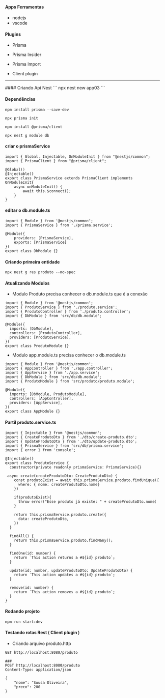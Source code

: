 #### Apps Ferramentas
* nodejs
* vscode

#### Plugins
* Prisma
* Prisma Insider
* Prisma Import

* Client plugin

<hr />
#### Criando Api Nest
```
npx nest new app03
```

#### Dependências
```
npm install prisma --save-dev
```

```
npx prisma init
```

```
npm install @prisma/client
```

```
npx nest g module db
```

#### criar o prismaService
```
import { Global, Injectable, OnModuleInit } from "@nestjs/common";
import { PrismaClient } from "@prisma/client";

@Global()
@Injectable()
export class PrismaService extends PrismaClient implements OnModuleInit{
    async onModuleInit() {
        await this.$connect();
    }
}
```

#### editar o db.module.ts
```
import { Module } from '@nestjs/common';
import { PrismaService } from './prisma.service'; 

@Module({
    providers: [PrismaService],
    exports: [PrismaService]
})
export class DbModule {}
```

#### Criando primeira entidade
```
npx nest g res produto --no-spec
```

#### Atualizando Modulos

* Modulo Produto precisa conhecer o db.module.ts que é a conexão
```
import { Module } from '@nestjs/common';
import { ProdutoService } from './produto.service';
import { ProdutoController } from './produto.controller';
import { DbModule } from 'src/db/db.module';

@Module({
  imports: [DbModule],
  controllers: [ProdutoController],
  providers: [ProdutoService],
})
export class ProdutoModule {}
```

* Modulo app.module.ts precisa conhecer o db.module.ts

```
import { Module } from '@nestjs/common';
import { AppController } from './app.controller';
import { AppService } from './app.service';
import { DbModule } from 'src/db/db.module';
import { ProdutoModule } from 'src/produto/produto.module';

@Module({
  imports: [DbModule, ProdutoModule],
  controllers: [AppController],
  providers: [AppService],
})
export class AppModule {}

```

#### Partil produto.service.ts
```
import { Injectable } from '@nestjs/common';
import { CreateProdutoDto } from './dto/create-produto.dto';
import { UpdateProdutoDto } from './dto/update-produto.dto';
import { PrismaService } from 'src/db/prisma.service'; 
import { error } from 'console';

@Injectable()
export class ProdutoService {
  constructor(private readonly prismaService: PrismaService){}

 async create(createProdutoDto: CreateProdutoDto) {
    const produtoExist = await this.prismaService.produto.findUnique({
      where: { nome: createProdutoDto.nome}
    })

    if(produtoExist){
      throw error("Esse produto já existe: " + createProdutoDto.nome)
    }

    return this.prismaService.produto.create({
      data: createProdutoDto,
    })
  }

  findAll() {
    return this.prismaService.produto.findMany();
  }

  findOne(id: number) {
    return `This action returns a #${id} produto`;
  }

  update(id: number, updateProdutoDto: UpdateProdutoDto) {
    return `This action updates a #${id} produto`;
  }

  remove(id: number) {
    return `This action removes a #${id} produto`;
  }
}
```

#### Rodando projeto
```
npm run start:dev
```

#### Testando rotas Rest ( Client plugin )
* Criando arquivo produto.http
```
GET http://localhost:8080/produto

###
POST http://localhost:8080/produto
Content-Type: application/json

{
    "nome": "Sousa Oliveira",
    "preco": 200
}
```
